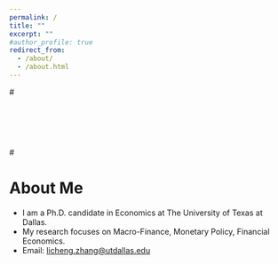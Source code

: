 ```yaml
---
permalink: /
title: ""
excerpt: ""
#author_profile: true
redirect_from: 
  - /about/
  - /about.html
---
```


#<p align="center">
#  <img src="https://lichengzh.github.io/files/IMG_0352.JPG?raw=true" alt="Photo" style="width: 1px;"/> 
#</p>

# About Me
* I am a Ph.D. candidate in Economics at The University of Texas at Dallas.
* My research focuses on Macro-Finance, Monetary Policy, Financial Economics.
* Email: [licheng.zhang@utdallas.edu](mailto:licheng.zhang@utdallas.edu) 

